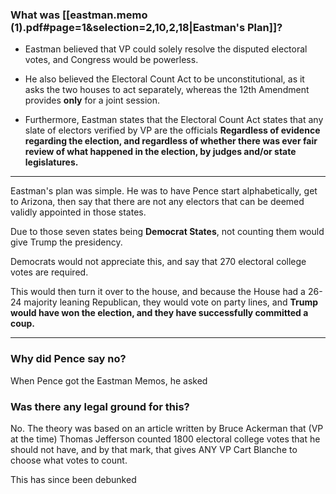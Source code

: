 ### What was [[eastman.memo (1).pdf#page=1&selection=2,10,2,18|Eastman's Plan]]? 


- Eastman believed that VP could solely resolve the disputed electoral votes, and Congress would be powerless. 

- He also believed the Electoral Count Act to be unconstitutional, as it asks the two houses to act separately, whereas the 12th Amendment provides **only** for a joint session. 

- Furthermore, Eastman states that the Electoral Count Act states that any slate of electors verified by VP are the officials **Regardless of evidence regarding the election, and regardless of whether there was ever fair review of what happened in the election, by judges and/or state legislatures.**

*** 

Eastman's plan was simple. He was to have Pence start alphabetically, get to Arizona, then say that there are not any electors that can be deemed validly appointed in those states. 

Due to those seven states being **Democrat States**, not counting them would give Trump the presidency. 

Democrats would not appreciate this, and say that 270 electoral college votes are required. 

This would then turn it over to the house, and because the House had a 26-24 majority leaning Republican, they would vote on party lines, and **Trump would have won the election, and they have successfully committed a coup.**
***
### Why did Pence say no? 

When Pence got the Eastman Memos, he asked 



### Was there any legal ground for this? 

No. The theory was based on an article written by Bruce Ackerman that (VP at the time) Thomas Jefferson counted 1800 electoral college votes that he should not have, and by that mark, that gives ANY VP Cart Blanche to choose what votes to count. 

This has since been debunked 